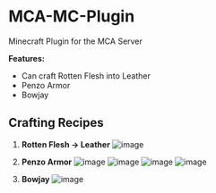 # MCA-MC-Plugin
Minecraft Plugin for the MCA Server

**Features:**
- Can craft Rotten Flesh into Leather
- Penzo Armor
- Bowjay

## Crafting Recipes
1. **Rotten Flesh -> Leather**
![image](https://user-images.githubusercontent.com/62308557/164988904-07a3cd72-5b4b-4867-8ccf-d4105745330a.png)

2. **Penzo Armor**
![image](https://user-images.githubusercontent.com/62308557/164988940-b8445271-3960-491b-ac89-56fe0d14f382.png)
![image](https://user-images.githubusercontent.com/62308557/164988962-044e4116-00f9-4f08-8261-3d201ad639e5.png)
![image](https://user-images.githubusercontent.com/62308557/164988971-18a1e293-51ad-4704-a5e5-9543a1bc5726.png)
![image](https://user-images.githubusercontent.com/62308557/164988986-9fa08b83-a480-42ad-a78d-622890e81efe.png)

3. **Bowjay**
![image](https://user-images.githubusercontent.com/62308557/164989008-2a9c1087-c025-45b7-9b53-c4d88fcf12bc.png)

